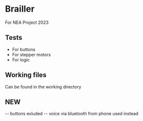 # Brailler
For NEA Project 2023

## Tests
- For buttons
- For stepper motors
- For logic


## Working files
Can be found in the working directory

## NEW
-- buttons exluded
-- voice via bluetooth from phone used instead

